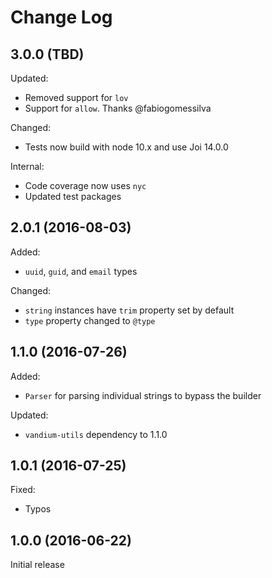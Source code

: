 # Change Log

## 3.0.0 (TBD)

Updated:

* Removed support for `lov`
* Support for `allow`. Thanks @fabiogomessilva

Changed:

* Tests now build with node 10.x and use Joi 14.0.0

Internal:

* Code coverage now uses `nyc`
* Updated test packages


## 2.0.1 (2016-08-03)

Added:

* `uuid`, `guid`, and `email` types

Changed:

* `string` instances have `trim` property set by default
* `type` property changed to `@type`


## 1.1.0 (2016-07-26)

Added:

* `Parser` for parsing individual strings to bypass the builder

Updated:

* `vandium-utils` dependency to 1.1.0

## 1.0.1 (2016-07-25)

Fixed:

* Typos

## 1.0.0 (2016-06-22)

Initial release
